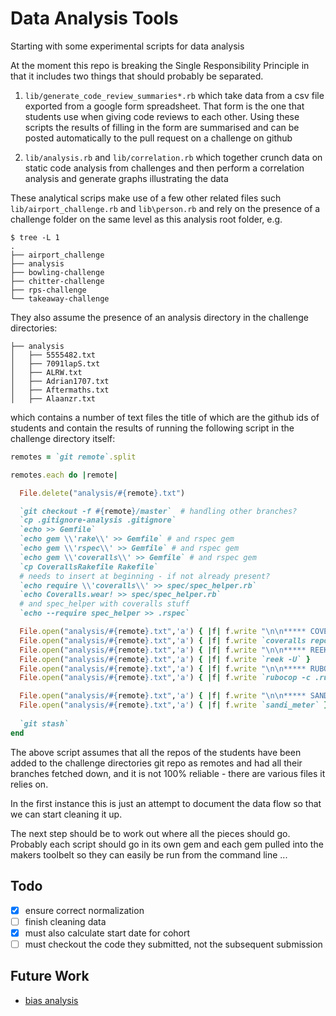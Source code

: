 Data Analysis Tools
===================

Starting with some experimental scripts for data analysis

At the moment this repo is breaking the Single Responsibility Principle in that it includes two things that should probably be separated.

1. `lib/generate_code_review_summaries*.rb` which take data from a csv file exported from a google form spreadsheet.  That form is the one that students use when giving code reviews to each other.  Using these scripts the results of filling in the form are summarised and can be posted automatically to the pull request on a challenge on github

2. `lib/analysis.rb` and `lib/correlation.rb` which together crunch data on static code analysis from challenges and then perform a correlation analysis and generate graphs illustrating the data

These analytical scrips make use of a few other related files such `lib/airport_challenge.rb` and `lib\person.rb` and rely on the presence of a challenge folder on the same level as this analysis root folder, e.g. 

```
$ tree -L 1
.
├── airport_challenge
├── analysis
├── bowling-challenge
├── chitter-challenge
├── rps-challenge
└── takeaway-challenge
```

They also assume the presence of an analysis directory in the challenge directories:

```
├── analysis
│   ├── 5555482.txt
│   ├── 7091lapS.txt
│   ├── ALRW.txt
│   ├── Adrian1707.txt
│   ├── Aftermaths.txt
│   ├── Alaanzr.txt
```

which contains a number of text files the title of which are the github ids of students and contain the results of running the following script in the challenge directory itself:

```ruby
remotes = `git remote`.split

remotes.each do |remote|

  File.delete("analysis/#{remote}.txt")

  `git checkout -f #{remote}/master`  # handling other branches?
  `cp .gitignore-analysis .gitignore`
  `echo >> Gemfile`
  `echo gem \\'rake\\' >> Gemfile` # and rspec gem
  `echo gem \\'rspec\\' >> Gemfile` # and rspec gem
  `echo gem \\'coveralls\\' >> Gemfile` # and rspec gem
  `cp CoverallsRakefile Rakefile` 
  # needs to insert at beginning - if not already present?
  `echo require \\'coveralls\\' >> spec/spec_helper.rb`
  `echo Coveralls.wear! >> spec/spec_helper.rb`
  # and spec_helper with coveralls stuff
  `echo --require spec_helper >> .rspec`

  File.open("analysis/#{remote}.txt",'a') { |f| f.write "\n\n***** COVERALLS *****\n\n" }
  File.open("analysis/#{remote}.txt",'a') { |f| f.write `coveralls report` }
  File.open("analysis/#{remote}.txt",'a') { |f| f.write "\n\n***** REEK *****\n\n" }
  File.open("analysis/#{remote}.txt",'a') { |f| f.write `reek -U` }
  File.open("analysis/#{remote}.txt",'a') { |f| f.write "\n\n***** RUBOCOP *****\n\n" }
  File.open("analysis/#{remote}.txt",'a') { |f| f.write `rubocop -c .rubocop-upgraded.yml --format simple` }

  File.open("analysis/#{remote}.txt",'a') { |f| f.write "\n\n***** SANDI *****\n\n" }
  File.open("analysis/#{remote}.txt",'a') { |f| f.write `sandi_meter` }
  
  `git stash`
end
```

The above script assumes that all the repos of the students have been added to the challenge directories git repo as remotes and had all their branches fetched down, and it is not 100% reliable - there are various files it relies on.  

In the first instance this is just an attempt to document the data flow so that we can start cleaning it up.

The next step should be to work out where all the pieces should go.  Probably each script should go in its own gem and each gem pulled into the makers toolbelt so they can easily be run from the command line ...

Todo
----

* [x] ensure correct normalization
* [ ] finish cleaning data
* [x] must also calculate start date for cohort
* [ ] must checkout the code they submitted, not the subsequent submission

Future Work
-----------

* [bias analysis](http://paulgraham.com/bias.html)
